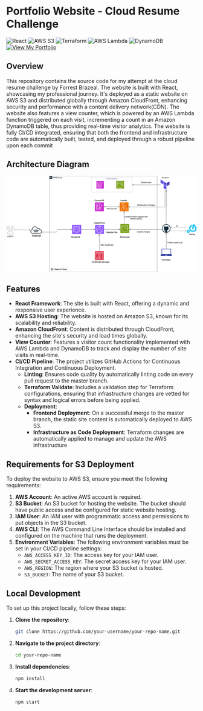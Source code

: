 # Portfolio Website - Cloud Resume Challenge
![React](https://img.shields.io/badge/React-20232A?style=for-the-badge&logo=react&logoColor=61DAFB)
![AWS S3](https://img.shields.io/badge/AWS%20S3-569A31?style=for-the-badge&logo=amazons3&logoColor=white)
![Terraform](https://img.shields.io/badge/Terraform-623CE4?style=for-the-badge&logo=terraform&logoColor=white)
![AWS Lambda](https://img.shields.io/badge/AWS%20Lambda-FF9900?style=for-the-badge&logo=aws-lambda&logoColor=white)
![DynamoDB](https://img.shields.io/badge/DynamoDB-4053D6?style=for-the-badge&logo=amazon-dynamodb&logoColor=white)
[![View My Portfolio](https://img.shields.io/badge/View%20Portfolio-blue?style=for-the-badge)](http://swecsye6225.me)


## Overview

This repository contains the source code for my attempt at the cloud resume challenge by Forrest Brazeal. 
The website is built with React, showcasing my professional journey. It's deployed as a static website on AWS S3 and distributed globally through Amazon CloudFront, enhancing security and performance with a content delivery network(CDN). 
The website also features a view counter, which is powered by an AWS Lambda function triggered on each visit, incrementing a count in an Amazon DynamoDB table, thus providing real-time visitor analytics. 
The website is fully CI/CD integrated, ensuring that both the frontend and infrastructure code are automatically built, tested, and deployed through a robust pipeline upon each commit


## Architecture Diagram

![Architecture](https://github.com/swethapaturu9/react-portfolio/blob/master/cloud-resume.drawio.png)



## Features

- **React Framework**: The site is built with React, offering a dynamic and responsive user experience.
- **AWS S3 Hosting**: The website is hosted on Amazon S3, known for its scalability and reliability.
- **Amazon CloudFront**: Content is distributed through CloudFront, enhancing the site's security and load times globally.
- **View Counter**:  Features a visitor count functionality implemented with AWS Lambda and DynamoDB to track and display the number of site visits in real-time.
- **CI/CD Pipeline**: The project utilizes GitHub Actions for Continuous Integration and Continuous Deployment.
  - **Linting**: Ensures code quality by automatically linting code on every pull request to the master branch.
  - **Terraform Validate**: Includes a validation step for Terraform configurations, ensuring that infrastructure changes are vetted for syntax and logical errors before being applied.
  - **Deployment**: 
    - **Frontend Deployment**: On a successful merge to the master branch, the static site content is automatically deployed to AWS S3.
    - **Infrastructure as Code Deployment**: Terraform changes are automatically applied to manage and update the AWS infrastructure
   
      
## Requirements for S3 Deployment

To deploy the website to AWS S3, ensure you meet the following requirements:

1. **AWS Account**: An active AWS account is required.
2. **S3 Bucket**: An S3 bucket for hosting the website. The bucket should have public access and be configured for static website hosting.
3. **IAM User**: An IAM user with programmatic access and permissions to put objects in the S3 bucket.
4. **AWS CLI**: The AWS Command Line Interface should be installed and configured on the machine that runs the deployment.
5. **Environment Variables**: The following environment variables must be set in your CI/CD pipeline settings:
    - `AWS_ACCESS_KEY_ID`: The access key for your IAM user.
    - `AWS_SECRET_ACCESS_KEY`: The secret access key for your IAM user.
    - `AWS_REGION`: The region where your S3 bucket is hosted.
    - `S3_BUCKET`: The name of your S3 bucket.

## Local Development

To set up this project locally, follow these steps:

1. **Clone the repository**:
    ```bash
    git clone https://github.com/your-username/your-repo-name.git
    ```

2. **Navigate to the project directory**:
    ```bash
    cd your-repo-name
    ```

3. **Install dependencies**:
    ```bash
    npm install
    ```

4. **Start the development server**:
    ```bash
    npm start
    ```
